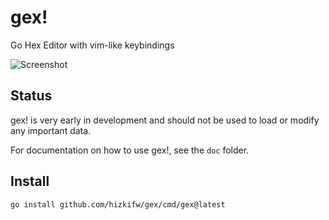 # gex!

Go Hex Editor with vim-like keybindings

![Screenshot](https://github.com/hizkifw/gex/assets/7418049/ebdfa046-b436-4d87-a94d-2e978194b9e3)

## Status

gex! is very early in development and should not be used to load or modify any
important data.

For documentation on how to use gex!, see the `doc` folder.

## Install

```sh
go install github.com/hizkifw/gex/cmd/gex@latest
```
